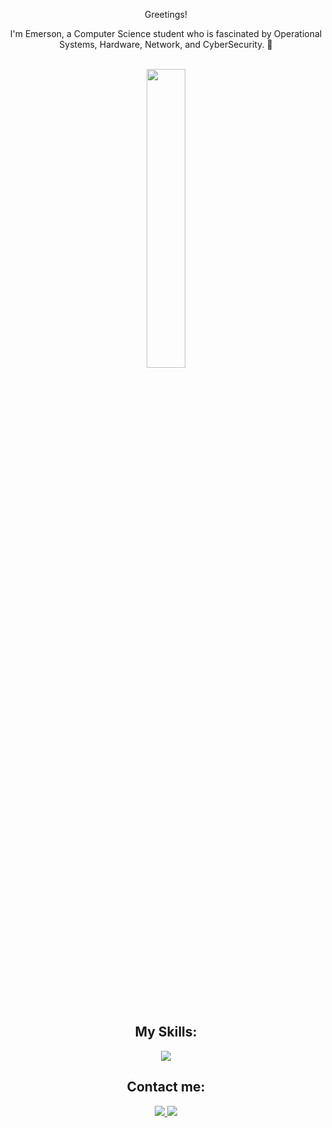 <p align="center"> Greetings!
<p align="center"> I'm Emerson, a Computer Science student who is fascinated by Operational Systems, Hardware, Network, and CyberSecurity. 👾<br><br>

<div align="center" style="margin-bottom:100px">
    <img width=35% align="center" src="https://github-readme-stats-git-main-rafaelalexandrino.vercel.app/api/top-langs/?username=emersondmatos&show_icons=true&theme=react&layout=compact" />
</div>
<br><br>

<div align="center" style="margin-bottom:5px">

 ## My Skills:
</div>
<p align="center">
  <a href="https://skillicons.dev">
    <img src="https://skillicons.dev/icons?i=java,js,powershell,python,flask,mysql,postgres,linux,bsd&perline=5" />
  </a>
</p>
<div align="center" style="margin-bottom:10px">

 ## Contact me:
</div>
<p align="center">
  <a href="https://www.linkedin.com/in/emerson-de-matos-6532aa2b7/">
    <img src="https://skillicons.dev/icons?i=linkedin" />
  </a>
  <a href="mailto:emersonmaiadematos@gmail.com">
    <img src="https://skillicons.dev/icons?i=gmail" />
  </a>
</p>

